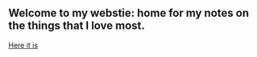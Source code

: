## Welcome to my webstie: home for my notes on the things that I love most. 

[Here it is](https://delpinolisette.github.io/)
